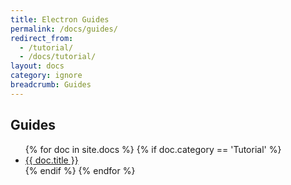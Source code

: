 ```yaml
---
title: Electron Guides
permalink: /docs/guides/
redirect_from:
  - /tutorial/
  - /docs/tutorial/
layout: docs
category: ignore
breadcrumb: Guides
---
```


<h2 class="docs-heading pb-3 mb-3"><span class="mega-octicon octicon-book pr-3"></span>Guides</h2>

<ul class="docs-list">
{% for doc in site.docs %}
  {% if doc.category == 'Tutorial' %}
    <li>
      <a href="{{ site.baseurl }}{{ doc.url }}">{{ doc.title }}</a>
      <!-- <span class="excerpt">{{ doc.content | strip_html | truncatewords: 50 }}</span> -->
    </li>
  {% endif %}
{% endfor %}
</ul>
